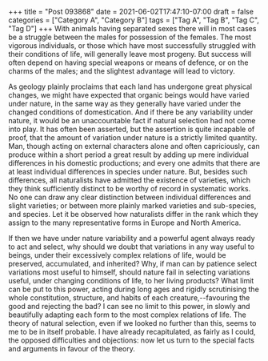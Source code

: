 +++
title = "Post 093868"
date = 2021-06-02T17:47:10-07:00
draft = false
categories = ["Category A", "Category B"]
tags = ["Tag A", "Tag B", "Tag C", "Tag D"]
+++
With animals having separated sexes there will in most cases be a struggle between the males for possession of the females. The most vigorous individuals, or those which have most successfully struggled with their conditions of life, will generally leave most progeny. But success will often depend on having special weapons or means of defence, or on the charms of the males; and the slightest advantage will lead to victory.

As geology plainly proclaims that each land has undergone great physical changes, we might have expected that organic beings would have varied under nature, in the same way as they generally have varied under the changed conditions of domestication. And if there be any variability under nature, it would be an unaccountable fact if natural selection had not come into play. It has often been asserted, but the assertion is quite incapable of proof, that the amount of variation under nature is a strictly limited quantity. Man, though acting on external characters alone and often capriciously, can produce within a short period a great result by adding up mere individual differences in his domestic productions; and every one admits that there are at least individual differences in species under nature. But, besides such differences, all naturalists have admitted the existence of varieties, which they think sufficiently distinct to be worthy of record in systematic works. No one can draw any clear distinction between individual differences and slight varieties; or between more plainly marked varieties and sub-species, and species. Let it be observed how naturalists differ in the rank which they assign to the many representative forms in Europe and North America.

If then we have under nature variability and a powerful agent always ready to act and select, why should we doubt that variations in any way useful to beings, under their excessively complex relations of life, would be preserved, accumulated, and inherited? Why, if man can by patience select variations most useful to himself, should nature fail in selecting variations useful, under changing conditions of life, to her living products? What limit can be put to this power, acting during long ages and rigidly scrutinising the whole constitution, structure, and habits of each creature,--favouring the good and rejecting the bad? I can see no limit to this power, in slowly and beautifully adapting each form to the most complex relations of life. The theory of natural selection, even if we looked no further than this, seems to me to be in itself probable. I have already recapitulated, as fairly as I could, the opposed difficulties and objections: now let us turn to the special facts and arguments in favour of the theory.
